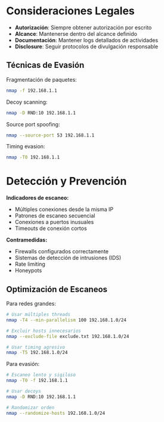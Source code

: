 # Consideraciones Legales

- **Autorización**: Siempre obtener autorización por escrito
- **Alcance**: Mantenerse dentro del alcance definido
- **Documentación**: Mantener logs detallados de actividades
- **Disclosure**: Seguir protocolos de divulgación responsable

## Técnicas de Evasión

Fragmentación de paquetes:

```bash
nmap -f 192.168.1.1
```

Decoy scanning:

```bash
nmap -D RND:10 192.168.1.1
```

Source port spoofing:

```bash
nmap --source-port 53 192.168.1.1
```

Timing evasion:

```bash
nmap -T0 192.168.1.1
```


# Detección y Prevención

**Indicadores de escaneo:**

- Múltiples conexiones desde la misma IP
- Patrones de escaneo secuencial
- Conexiones a puertos inusuales
- Timeouts de conexión cortos

**Contramedidas:**

- Firewalls configurados correctamente
- Sistemas de detección de intrusiones (IDS)
- Rate limiting
- Honeypots

## Optimización de Escaneos

Para redes grandes:

```bash
# Usar múltiples threads
nmap -T4 --min-parallelism 100 192.168.1.0/24

# Excluir hosts innecesarios
nmap --exclude-file exclude.txt 192.168.1.0/24

# Usar timing agresivo
nmap -T5 192.168.1.0/24
```

Para evasión:

```bash
# Escaneo lento y sigiloso
nmap -T0 -f 192.168.1.1

# Usar decoys
nmap -D RND:10 192.168.1.1

# Randomizar orden
nmap --randomize-hosts 192.168.1.0/24
```